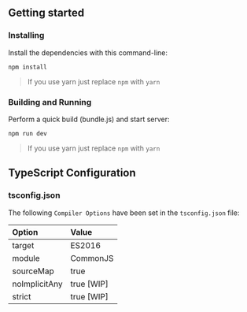

## Getting started


### Installing

Install the dependencies with this command-line:

```
npm install
```
> If you use yarn just replace `npm` with `yarn`

### Building and Running

Perform a quick build (bundle.js) and start server:

```
npm run dev
```
> If you use yarn just replace `npm` with `yarn`

## TypeScript Configuration

### tsconfig.json

The following `Compiler Options` have been set in the `tsconfig.json` file:

| Option | Value     |
| :------------- | :------------- |
| target       | ES2016 |
| module       | CommonJS |
| sourceMap    | true |
| noImplicitAny| true [WIP] |
| strict       | true [WIP] |
